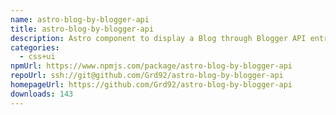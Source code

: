 ```yaml
---
name: astro-blog-by-blogger-api
title: astro-blog-by-blogger-api
description: Astro component to display a Blog through Blogger API entries
categories:
  - css+ui
npmUrl: https://www.npmjs.com/package/astro-blog-by-blogger-api
repoUrl: ssh://git@github.com/Grd92/astro-blog-by-blogger-api
homepageUrl: https://github.com/Grd92/astro-blog-by-blogger-api
downloads: 143
---
```

